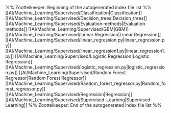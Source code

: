 %% Zoottelkeeper: Beginning of the autogenerated index file list  %%
 [[AI/Machine_Learning/Supervised/Classification|Classification]]
 [[AI/Machine_Learning/Supervised/Decision_trees|Decision_trees]]
 [[AI/Machine_Learning/Supervised/Evaluation methods|Evaluation methods]]
 [[AI/Machine_Learning/Supervised/GBM|GBM]]
 [[AI/Machine_Learning/Supervised/Linear Regression|Linear Regression]]
 [[AI/Machine_Learning/Supervised/linear_regression.py|linear_regression.py]]
 [[AI/Machine_Learning/Supervised/linear_regression1.py|linear_regression1.py]]
 [[AI/Machine_Learning/Supervised/Logistic Regression|Logistic Regression]]
 [[AI/Machine_Learning/Supervised/logistic_regression.py|logistic_regression.py]]
 [[AI/Machine_Learning/Supervised/Random Forest Regressor|Random Forest Regressor]]
 [[AI/Machine_Learning/Supervised/Random_forest_regressor.py|Random_forest_regressor.py]]
 [[AI/Machine_Learning/Supervised/Regression|Regression]]
 [[AI/Machine_Learning/Supervised/Supervised-Learning|Supervised-Learning]]
%% Zoottelkeeper: End of the autogenerated index file list  %%
